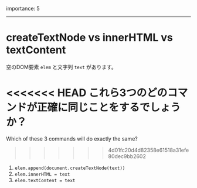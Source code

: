 importance: 5

---

# createTextNode vs innerHTML vs textContent

空のDOM要素 `elem` と文字列 `text` があります。

<<<<<<< HEAD
これら3つのどのコマンドが正確に同じことをするでしょうか？
=======
Which of these 3 commands will do exactly the same?
>>>>>>> 4d01fc20d4d82358e61518a31efe80dec9bb2602

1. `elem.append(document.createTextNode(text))`
2. `elem.innerHTML = text`
3. `elem.textContent = text`
